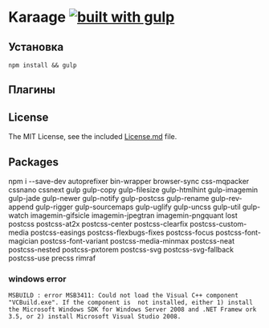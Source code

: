 # Karaage [![built with gulp](https://img.shields.io/badge/build%20with-gulp.js-red.svg)](http://gulpjs.com)


## Установка

```
npm install && gulp
```

## Плагины


## License

The MIT License, see the included [License.md](License.md) file.

## Packages

npm i --save-dev autoprefixer bin-wrapper browser-sync css-mqpacker cssnano cssnext gulp gulp-copy gulp-filesize gulp-htmlhint gulp-imagemin gulp-jade gulp-newer gulp-notify gulp-postcss gulp-rename gulp-rev-append gulp-rigger gulp-sourcemaps gulp-uglify gulp-uncss gulp-util gulp-watch imagemin-gifsicle imagemin-jpegtran imagemin-pngquant lost postcss postcss-at2x postcss-center postcss-clearfix postcss-custom-media postcss-easings postcss-flexbugs-fixes postcss-focus postcss-font-magician postcss-font-variant postcss-media-minmax postcss-neat postcss-nested postcss-pxtorem postcss-svg postcss-svg-fallback postcss-use precss rimraf

### windows error

	MSBUILD : error MSB3411: Could not load the Visual C++ component "VCBuild.exe". If the component is  not installed, either 1) install the Microsoft Windows SDK for Windows Server 2008 and .NET Framew ork 3.5, or 2) install Microsoft Visual Studio 2008. 
